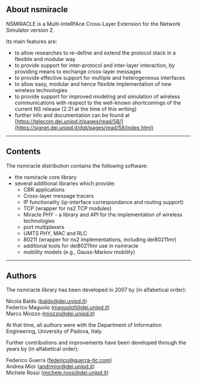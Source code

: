 About nsmiracle
------------------

NSMIRACLE is a Multi-InteRfAce Cross-Layer Extension for the Network
Simulator version 2.

Its main features are:
 - to allow researches to re-define and extend the protocol stack in a
   flexible and modular way
 - to provide support for inter-protocol and inter-layer interaction,
   by providing means to exchange cross-layer messages
 - to provide effective support for multiple and heterogeneous
   interfaces
 - to allow easy, modular and hence flexible implementation of
   new wireless technologies
 - to provide support for improved modeling and simulation of wireless
   communications with respect to the well-known shortcomings of the
   current NS release (2.31 at the time of this writing)
 - further info and documentation can be found at
   [https://telecom.dei.unipd.it/pages/read/58/](https://signet.dei.unipd.it/dgt/pages/read/58/index.html)

------------------
 Contents
-----------------

The nsmiracle distribution contains the following software:

 - the nsmiracle core library
 - several additional libraries which provide:
   + CBR applications
   + Cross-layer message tracers
   + IP functionality (ip-interface correspondance and routing support)
   + TCP (wrapper for ns2 TCP modules)
   + Miracle PHY - a library and API for the implementation of
     wireless technologies
   + port multiplexers
   + UMTS PHY, MAC and RLC
   + 80211 (wrapper for ns2 implementations, including dei80211mr)
   + additional tools for dei80211mr use in nsmiracle
   + mobility  models (e.g., Gauss-Markov mobility)



-----------------------
 Authors
----------------------

The nsmiracle library has been developed in 2007 by 
(in alfabetical order):

Nicola Baldo         (baldo@dei.unipd.it)  
Federico Maguolo     (maguolof@dei.unipd.it)  
Marco Miozzo         (miozzo@dei.unipd.it)  

At that time, all authors were with the
Department of Information Engineering, University of Padova, Italy.

Further contributions and improvements have been developed 
through the years by (in alfabetical order):

Federico Guerra      (federico@guerra-tlc.com)  
Andrea Mior          (andrmior@dei.unipd.it)  
Michele Rossi        (michele.rossi@dei.unipd.it)  


